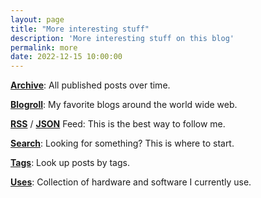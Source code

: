 ```yaml
---
layout: page
title: "More interesting stuff"
description: 'More interesting stuff on this blog'
permalink: more
date: 2022-12-15 10:00:00
---
```




[**Archive**](/archive): All published posts over time.

[**Blogroll**](/blogroll): My favorite blogs around the world wide web.

[**RSS**](/feed.xml) / [**JSON**](/feed.json) Feed: This is the best way to follow me.

[**Search**](/search): Looking for something? This is where to start.

[**Tags**](/tags): Look up posts by tags.

[**Uses**](/uses): Collection of hardware and software I currently use.

